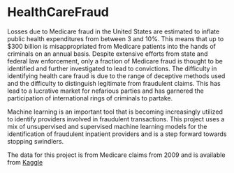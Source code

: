 # HealthCareFraud
Losses due to Medicare fraud in the United States are estimated to inflate public health expenditures from between 3 and 10%. This means that up to $300 billion is misappropriated from Medicare patients into the hands of criminals on an annual basis. Despite extensive efforts from state and federal law enforcement, only a fraction of Medicare fraud is thought to be identified and further investigated to lead to convictions. The difficulty in identifying health care fraud is due to the range of deceptive methods used and the difficulty to distinguish legitimate from fraudulent claims. This has lead to a lucrative market for nefarious parties and has garnered the participation of international rings of criminals to partake. 

Machine learning is an important tool that is becoming increasingly utilized to identify providers involved in fraudulent transactions. This project uses a mix of unsupervised and supervised machine learning models for the identification of fraudulent inpatient providers and is a step forward towards stopping swindlers. 

The data for this project is from Medicare claims from 2009 and is available from [Kaggle](https://www.kaggle.com/rohitrox/healthcare-provider-fraud-detection-analysis)
